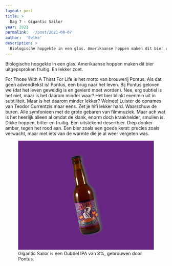 ```yaml
---
layout: post
title: >
  Dag 7 - Gigantic Sailor
year: 2021
permalink:  '/post/2021-08-07'
author:  'Eelke'
description: >
  Biologische hopgekte in een glas. Amerikaanse hoppen maken dit bier uitgepsproken fruitig. En lekker zoet.
---
```

<p class='intro'><span class='dropcap'>B</span>iologische hopgekte in een glas. Amerikaanse hoppen maken dit bier uitgepsproken fruitig. En lekker zoet.</p>

For Those With A Thirst For Life is het motto van brouwerij Pontus. Als dat geen advendtekst is! Pontus, een brug naar het leven. Bij Pontus geloven we (dat het leven geweldig is en gevierd moet worden). Nee, erg subtiel is het niet, maar is het daarom minder waar? Het bier blinkt evenmin uit in subtiliteit. Maar is het daarom minder lekker? Welnee! Luister de opnames van Teodor Currentzis maar eens. Zet je hifi lekker hard. Waarschuw de buren. Alle symfonieen met de grote gebaren van filmmuziek. Maar ach wat is het heerlijk alleen al omdat de klank, enorm doch kraakhelder, smullen is. Dikke hoppen, bitter en fruitig. Een uitstekend desertbier. Diep donker amber, tegen het rood aan. Een bier zoals een goede kerst: precies zoals verwacht, maar met iets van de warmte die je al weer vergeten was.      

<figure><img src='/assets/img/beer_2021-08-07.jpg' alt=''/> <figcaption>Gigantic Sailor is een Dubbel IPA van 8%, gebrouwen door Pontus.</figcaption></figure>
